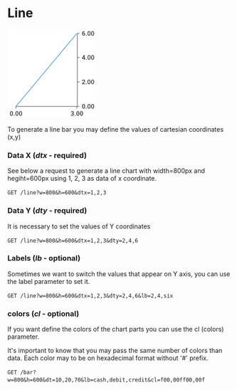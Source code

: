 Line
========

![](./_images/line.png)

To generate a line bar you may define the values of cartesian coordinates (x,y)

### Data X (*dtx* - required)
See below a request to generate a line chart with width=800px and hegiht=600px using 
1, 2, 3 as data of x coordinate.

`GET /line?w=800&h=600&dtx=1,2,3` 

### Data Y (*dty* - required)
It is necessary to set the values of Y coordinates

`GET /line?w=800&h=600&dtx=1,2,3&dty=2,4,6` 

### Labels (*lb* - optional)
Sometimes we want to switch the values that appear on Y axis, you can
use the label parameter to set it.

`GET /line?w=800&h=600&dtx=1,2,3&dty=2,4,6&lb=2,4,six` 

### colors (*cl* - optional)
If you want define the colors of the chart parts you can use the cl (colors) parameter.

It's important to know that you may pass the same number of colors than data. Each color
may to be on hexadecimal format without '#' prefix.

`GET /bar?w=800&h=600&dt=10,20,70&lb=cash,debit,credit&cl=f00,00ff00,00f` 
